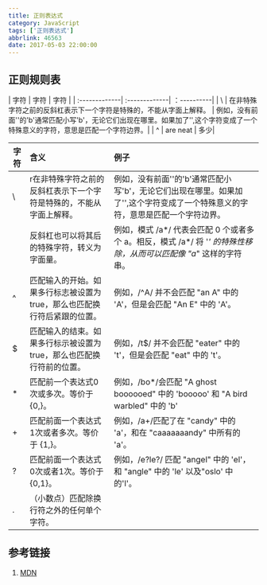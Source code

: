 ```yaml
---
title: 正则表达式
category: JavaScript
tags: ['正则表达式']
abbrlink: 46563
date: 2017-05-03 22:00:00
---
```


## 正则规则表
| 字符           | 字符           | 字符 |
| :-------------| :-------------| ：----------|
| \             | 在非特殊字符之前的反斜杠表示下一个字符是特殊的，不能从字面上解释。 |  例如，没有前面'\'的'b'通常匹配小写'b'，无论它们出现在哪里。如果加了'\',这个字符变成了一个特殊意义的字符，意思是匹配一个字符边界。|
| ^             | are neat      |   多少|


| 字符        | 含义           | 例子  |
| ------------- |:------------- |:-----|
| \      | r在非特殊字符之前的反斜杠表示下一个字符是特殊的，不能从字面上解释。 | 例如，没有前面'\'的'b'通常匹配小写'b'，无论它们出现在哪里。如果加了'\',这个字符变成了一个特殊意义的字符，意思是匹配一个字符边界。 |
|       | 反斜杠也可以将其后的特殊字符，转义为字面量。      |   例如，模式 /a*/ 代表会匹配 0 个或者多个 a。相反，模式 /a\*/ 将 '*' 的特殊性移除，从而可以匹配像 "a*" 这样的字符串。|
| ^ |匹配输入的开始。如果多行标志被设置为true，那么也匹配换行符后紧跟的位置。     |    例如，/^A/ 并不会匹配 "an A" 中的 'A'，但是会匹配 "An E" 中的 'A'。 |
|    $       |  匹配输入的结束。如果多行标示被设置为true，那么也匹配换行符前的位置。         |    例如，/t$/ 并不会匹配 "eater" 中的 't'，但是会匹配 "eat" 中的 't'。            |
|  * |   匹配前一个表达式0次或多次。等价于 {0,}。        |       例如，/bo*/会匹配 "A ghost boooooed" 中的 'booooo' 和 "A bird warbled" 中的 'b'    |
|+|匹配前面一个表达式1次或者多次。等价于 {1,}。|例如，/a+/匹配了在 "candy" 中的 'a'，和在 "caaaaaaandy" 中所有的 'a'。|
|?|匹配前面一个表达式0次或者1次。等价于 {0,1}。|例如，/e?le?/ 匹配 "angel" 中的 'el'，和 "angle" 中的 'le' 以及"oslo' 中的'l'。|
|.|（小数点）匹配除换行符之外的任何单个字符。||

## 参考链接
1. [MDN](https://developer.mozilla.org/zh-CN/docs/Web/JavaScript/Guide/Regular_Expressions)
